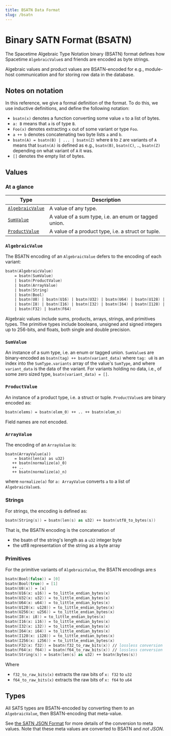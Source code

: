 ```yaml
---
title: BSATN Data Format
slug: /bsatn
---
```


# Binary SATN Format (BSATN)

The Spacetime Algebraic Type Notation binary (BSATN) format defines
how Spacetime `AlgebraicValue`s and friends are encoded as byte strings.

Algebraic values and product values are BSATN-encoded for e.g.,
module-host communication and for storing row data in the database.

## Notes on notation

In this reference, we give a formal definition of the format.
To do this, we use inductive definitions, and define the following notation:

- `bsatn(x)` denotes a function converting some value `x` to a list of bytes.
- `a: B` means that `a` is of type `B`.
- `Foo(x)` denotes extracting `x` out of some variant or type `Foo`.
- `a ++ b` denotes concatenating two byte lists `a` and `b`.
- `bsatn(A) = bsatn(B) | ... | bsatn(Z)` where `B` to `Z` are variants of `A`
  means that `bsatn(A)` is defined as e.g.,
  `bsatn(B)`, `bsatn(C)`, .., `bsatn(Z)` depending on what variant of `A` it was.
- `[]` denotes the empty list of bytes.

## Values

### At a glance

| Type                                | Description                                          |
| ----------------------------------- | ---------------------------------------------------- |
| [`AlgebraicValue`](#algebraicvalue) | A value of any type.                                 |
| [`SumValue`](#sumvalue)             | A value of a sum type, i.e. an enum or tagged union. |
| [`ProductValue`](#productvalue)     | A value of a product type, i.e. a struct or tuple.   |

### `AlgebraicValue`

The BSATN encoding of an `AlgebraicValue` defers to the encoding of each variant:

```fsharp
bsatn(AlgebraicValue)
    = bsatn(SumValue)
    | bsatn(ProductValue)
    | bsatn(ArrayValue)
    | bsatn(String)
    | bsatn(Bool)
    | bsatn(U8) | bsatn(U16) | bsatn(U32) | bsatn(U64) | bsatn(U128) | bsatn(U256)
    | bsatn(I8) | bsatn(I16) | bsatn(I32) | bsatn(I64) | bsatn(I128) | bsatn(I256)
    | bsatn(F32) | bsatn(F64)
```

Algebraic values include sums, products, arrays, strings, and primitives types.
The primitive types include booleans, unsigned and signed integers up to 256-bits, and floats, both single and double precision.

### `SumValue`

An instance of a sum type, i.e. an enum or tagged union.
`SumValue`s are binary-encoded as `bsatn(tag) ++ bsatn(variant_data)`
where `tag: u8` is an index into the `SumType.variants`
array of the value's `SumType`,
and where `variant_data` is the data of the variant.
For variants holding no data, i.e., of some zero sized type,
`bsatn(variant_data) = []`.

### `ProductValue`

An instance of a product type, i.e. a struct or tuple.
`ProductValue`s are binary encoded as:

```fsharp
bsatn(elems) = bsatn(elem_0) ++ .. ++ bsatn(elem_n)
```

Field names are not encoded.

### `ArrayValue`

The encoding of an `ArrayValue` is:

```
bsatn(ArrayValue(a))
    = bsatn(len(a) as u32)
   ++ bsatn(normalize(a)_0)
   ++ ..
   ++ bsatn(normalize(a)_n)
```

where `normalize(a)` for `a: ArrayValue` converts `a` to a list of `AlgebraicValue`s.

### Strings

For strings, the encoding is defined as:

```fsharp
bsatn(String(s)) = bsatn(len(s) as u32) ++ bsatn(utf8_to_bytes(s))
```

That is, the BSATN encoding is the concatenation of

- the bsatn of the string's length as a `u32` integer byte
- the utf8 representation of the string as a byte array

### Primitives

For the primitive variants of `AlgebraicValue`, the BSATN encodings are:s

```fsharp
bsatn(Bool(false)) = [0]
bsatn(Bool(true)) = [1]
bsatn(U8(x)) = [x]
bsatn(U16(x: u16)) = to_little_endian_bytes(x)
bsatn(U32(x: u32)) = to_little_endian_bytes(x)
bsatn(U64(x: u64)) = to_little_endian_bytes(x)
bsatn(U128(x: u128)) = to_little_endian_bytes(x)
bsatn(U256(x: u256)) = to_little_endian_bytes(x)
bsatn(I8(x: i8)) = to_little_endian_bytes(x)
bsatn(I16(x: i16)) = to_little_endian_bytes(x)
bsatn(I32(x: i32)) = to_little_endian_bytes(x)
bsatn(I64(x: i64)) = to_little_endian_bytes(x)
bsatn(I128(x: i128)) = to_little_endian_bytes(x)
bsatn(I256(x: i256)) = to_little_endian_bytes(x)
bsatn(F32(x: f32)) = bsatn(f32_to_raw_bits(x)) // lossless conversion
bsatn(F64(x: f64)) = bsatn(f64_to_raw_bits(x)) // lossless conversion
bsatn(String(s)) = bsatn(len(s) as u32) ++ bsatn(bytes(s))
```

Where

- `f32_to_raw_bits(x)` extracts the raw bits of `x: f32` to `u32`
- `f64_to_raw_bits(x)` extracts the raw bits of `x: f64` to `u64`

## Types

All SATS types are BSATN-encoded by converting them to an `AlgebraicValue`,
then BSATN-encoding that meta-value.

See [the SATN JSON Format](/docs/sats-json)
for more details of the conversion to meta values.
Note that these meta values are converted to BSATN and _not JSON_.
